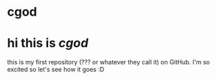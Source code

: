 # cgod

hi this is <i>cgod</i>
======
this is my first repository (??? or whatever they call it) on GitHub. I'm so excited so let's see how it goes :D

